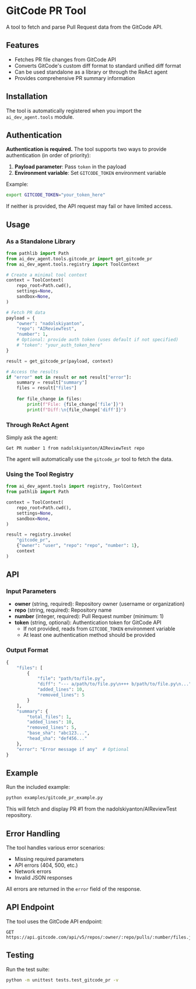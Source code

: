 # GitCode PR Tool

A tool to fetch and parse Pull Request data from the GitCode API.

## Features

- Fetches PR file changes from GitCode API
- Converts GitCode's custom diff format to standard unified diff format
- Can be used standalone as a library or through the ReAct agent
- Provides comprehensive PR summary information

## Installation

The tool is automatically registered when you import the `ai_dev_agent.tools` module.

## Authentication

**Authentication is required.** The tool supports two ways to provide authentication (in order of priority):

1. **Payload parameter**: Pass `token` in the payload
2. **Environment variable**: Set `GITCODE_TOKEN` environment variable

Example:
```bash
export GITCODE_TOKEN="your_token_here"
```

If neither is provided, the API request may fail or have limited access.

## Usage

### As a Standalone Library

```python
from pathlib import Path
from ai_dev_agent.tools.gitcode_pr import get_gitcode_pr
from ai_dev_agent.tools.registry import ToolContext

# Create a minimal tool context
context = ToolContext(
    repo_root=Path.cwd(),
    settings=None,
    sandbox=None,
)

# Fetch PR data
payload = {
    "owner": "nadolskiyanton",
    "repo": "AIReviewTest",
    "number": 1,
    # Optional: provide auth token (uses default if not specified)
    # "token": "your_auth_token_here"
}

result = get_gitcode_pr(payload, context)

# Access the results
if "error" not in result or not result["error"]:
    summary = result["summary"]
    files = result["files"]
    
    for file_change in files:
        print(f"File: {file_change['file']}")
        print(f"Diff:\n{file_change['diff']}")
```

### Through ReAct Agent

Simply ask the agent:
```
Get PR number 1 from nadolskiyanton/AIReviewTest repo
```

The agent will automatically use the `gitcode_pr` tool to fetch the data.

### Using the Tool Registry

```python
from ai_dev_agent.tools import registry, ToolContext
from pathlib import Path

context = ToolContext(
    repo_root=Path.cwd(),
    settings=None,
    sandbox=None,
)

result = registry.invoke(
    "gitcode_pr",
    {"owner": "user", "repo": "repo", "number": 1},
    context
)
```

## API

### Input Parameters

- **owner** (string, required): Repository owner (username or organization)
- **repo** (string, required): Repository name
- **number** (integer, required): Pull Request number (minimum: 1)
- **token** (string, optional): Authentication token for GitCode API
  - If not provided, reads from `GITCODE_TOKEN` environment variable
  - At least one authentication method should be provided

### Output Format

```python
{
    "files": [
        {
            "file": "path/to/file.py",
            "diff": "--- a/path/to/file.py\n+++ b/path/to/file.py\n...",
            "added_lines": 10,
            "removed_lines": 5
        }
    ],
    "summary": {
        "total_files": 1,
        "added_lines": 10,
        "removed_lines": 5,
        "base_sha": "abc123...",
        "head_sha": "def456..."
    },
    "error": "Error message if any"  # Optional
}
```

## Example

Run the included example:

```bash
python examples/gitcode_pr_example.py
```

This will fetch and display PR #1 from the nadolskiyanton/AIReviewTest repository.

## Error Handling

The tool handles various error scenarios:
- Missing required parameters
- API errors (404, 500, etc.)
- Network errors
- Invalid JSON responses

All errors are returned in the `error` field of the response.

## API Endpoint

The tool uses the GitCode API endpoint:
```
GET https://api.gitcode.com/api/v5/repos/:owner/:repo/pulls/:number/files.json
```

## Testing

Run the test suite:

```bash
python -m unittest tests.test_gitcode_pr -v
```

